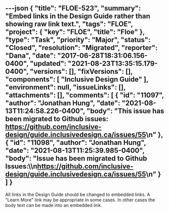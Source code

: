 ---json
{
  "title": "FLOE-523",
  "summary": "Embed links in the Design Guide rather than showing raw link text.",
  "tags": "FLOE",
  "project": {
    "key": "FLOE",
    "title": "Floe"
  },
  "type": "Task",
  "priority": "Major",
  "status": "Closed",
  "resolution": "Migrated",
  "reporter": "Dana",
  "date": "2017-06-28T18:31:06.156-0400",
  "updated": "2021-08-23T13:35:15.179-0400",
  "versions": [],
  "fixVersions": [],
  "components": [
    "Inclusive Design Guide"
  ],
  "environment": null,
  "issueLinks": [],
  "attachments": [],
  "comments": [
    {
      "id": "11097",
      "author": "Jonathan Hung",
      "date": "2021-08-13T11:24:58.226-0400",
      "body": "This issue has been migrated to Github issues: <https://github.com/inclusive-design/guide.inclusivedesign.ca/issues/55>\n"
    },
    {
      "id": "11098",
      "author": "Jonathan Hung",
      "date": "2021-08-13T11:25:39.985-0400",
      "body": "Issue has been migrated to Github Issues:\\\n<https://github.com/inclusive-design/guide.inclusivedesign.ca/issues/55>\n"
    }
  ]
}
---
All links in the Design Guide should be changed to embedded links. A "Learn More" link may be appropriate in some cases. In other cases the body text can be made into an embedded link. 

        